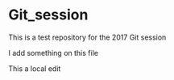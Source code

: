 # Git_session

This is a test repository for the 2017 Git session

I add something on this file


This a local edit


